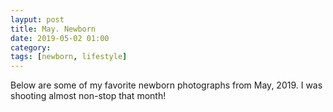 ```yaml
---
layput: post
title: May. Newborn
date: 2019-05-02 01:00
category: 
tags: [newborn, lifestyle]
---
```


Below are some of my favorite newborn photographs from May, 2019. I was shooting almost non-stop that month!